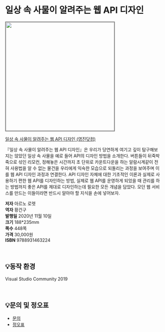 # 일상 속 사물이 알려주는 웹 API 디자인

<img src="https://www.youngjin.com/images/book_cover/9788931463224.jpg" height="350px" style="border: 2px solid grey;">

[일상 속 사물이 알려주는 웹 API 디자인
 (영진닷컴)](https://blog.naver.com/ydot/222092103937)

『일상 속 사물이 알려주는 웹 API 디자인』은 우리가 당연하게 여기고 깊이 탐구해보지는 않았던 일상 속 사물을 예로 들어 API의 디자인 방법을 소개한다. 버튼들이 뒤죽박죽으로 섞인 리모컨, 정해놓은 시간까지 초 단위로 카운트다운을 하는 알람시계같이 전혀 사용법을 알 수 없는 물건을 우리에게 익숙한 모습으로 되돌리는 과정을 보여주며 이를 웹 API 디자인 과정과 연결한다. API 디자인 자체에 대한 기초적인 이론과 실제로 사용하기 편한 웹 API를 디자인하는 방법, 실제로 웹 API를 운영하게 되었을 때 관리를 하는 방법까지 좋은 API를 제대로 디자인하는데 필요한 모든 개념을 담았다. 모던 웹 서비스를 만드는 이들이라면 반드시 알아야 할 지식을 손에 넣어보자.

**저자** 아르노 로렛  
**역자** 황건구  
**발행일** 2020년 11월 10일  
**크기** 188*235mm   
**쪽수** 448쪽  
**가격** 30,000원  
**ISBN** 9788931463224

<br>

## 💡동작 환경
Visual Studio Community 2019  
 
<br>

## 💡문의 및 정오표
- [문의](mailto:Support@youngjin.com)
- [정오표](https://www.youngjin.com/Artyboard/mboard.asp?strBoardID=errata)
